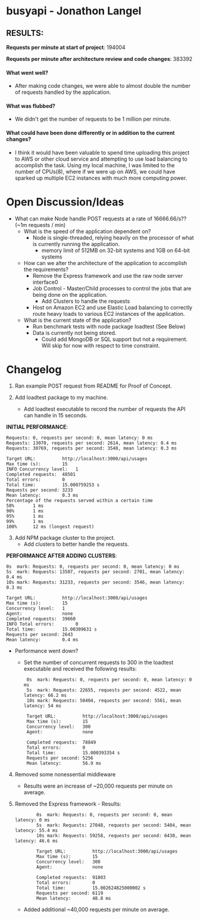 # busyapi - Jonathon Langel

## RESULTS:

**Requests per minute at start of project**: 194004

**Requests per minute after architecture review and code changes**: 383392



#### What went well?
- After making code changes, we were able to almost double the number of requests handled by the application.

#### What was flubbed?
- We didn't get the number of requests to be 1 million per minute.

#### What could have been done differently or in addition to the current changes?
- I think it would have been valuable to spend time uploading this project to AWS or other cloud service and attempting to use 
load balancing to accomplish the task. Using my local machine, I was limited to the number of CPUs(8), where if we were up on AWS, 
we could have sparked up multiple EC2 instances with much more computing power. 

# Open Discussion/Ideas

- What can make Node handle POST requests at a rate of 16666.66/s?? (~1m requests / min)
     - What is the speed of the application dependent on?
         - Node is single-threaded, relying heavily on the processor of what is currently running the application.
             - memory limit of 512MB on 32-bit systems and 1GB on 64-bit systems         
     - How can we alter the architecture of the application to accomplish the requirements?
         - Remove the Express framework and use the raw node server interface0
         - Job Control - Master/Child processes to control the jobs that are being done on the application.
            - Add Clusters to handle the requests
         - Host on Amazon EC2 and use Elastic Load balancing to correctly route heavy loads to various EC2 instances of the application.
     - What is the current state of the application? 
        - Run benchmark tests with node package loadtest (See Below)
        - Data is currently not being stored.
            - Could add MongoDB or SQL support but not a requirement. Will skip for now with respect to time constraint.
            
         
# Changelog

1. Ran example POST request from README for Proof of Concept.

2. Add loadtest package to my machine. 
    - Add loadtest executable to record the number of requests the API can handle in 15 seconds.
    
**INITIAL PERFORMANCE**:

    Requests: 0, requests per second: 0, mean latency: 0 ms
    Requests: 13070, requests per second: 2614, mean latency: 0.4 ms
    Requests: 30769, requests per second: 3540, mean latency: 0.3 ms
     
    Target URL:          http://localhost:3000/api/usages
    Max time (s):        15
    INFO Concurrency level:   1
    Completed requests:  48501
    Total errors:        0
    Total time:          15.000759253 s
    Requests per second: 3233
    Mean latency:        0.3 ms
    Percentage of the requests served within a certain time
    50%       1 ms
    90%       1 ms
    95%       1 ms
    99%       1 ms
    100%      12 ms (longest request)
    
3. Add NPM package cluster to the project.
    - Add clusters to better handle the requests.
    
**PERFORMANCE AFTER ADDING CLUSTERS**:
    
     
    0s  mark: Requests: 0, requests per second: 0, mean latency: 0 ms
    5s  mark: Requests: 13507, requests per second: 2701, mean latency: 0.4 ms
    10s mark: Requests: 31233, requests per second: 3546, mean latency: 0.3 ms
     
    Target URL:          http://localhost:3000/api/usages
    Max time (s):        15
    Concurrency level:   1
    Agent:               none
    Completed requests:  39660
    INFO Total errors:        0
    Total time:          15.00309631 s
    Requests per second: 2643
    Mean latency:        0.4 ms

- Performance went down?
    - Set the number of concurrent requests to 300 in the loadtest executable and received the following results:
    
    
           0s  mark: Requests: 0, requests per second: 0, mean latency: 0 ms
           5s  mark: Requests: 22655, requests per second: 4522, mean latency: 66.2 ms
           10s mark: Requests: 50404, requests per second: 5561, mean latency: 54 ms
        
           Target URL:          http://localhost:3000/api/usages
           Max time (s):        15
           Concurrency level:   300
           Agent:               none
        
           Completed requests:  78849
           Total errors:        0
           Total time:          15.000393354 s
           Requests per second: 5256
           Mean latency:        56.9 ms
        
4. Removed some nonessential middleware
    - Results were an increase of ~20,000 requests per minute on average.
5. Removed the Express framework
        - Results: 
        
        
               0s  mark: Requests: 0, requests per second: 0, mean latency: 0 ms
               5s  mark: Requests: 27048, requests per second: 5404, mean latency: 55.4 ms
               10s mark: Requests: 59258, requests per second: 6430, mean latency: 46.6 ms
          
               Target URL:          http://localhost:3000/api/usages
               Max time (s):        15
               Concurrency level:   300
               Agent:               none
          
               Completed requests:  91803
               Total errors:        0
               Total time:          15.002624825000002 s
               Requests per second: 6119
               Mean latency:        48.8 ms
   - Added additional ~40,000 requests per minute on average.
